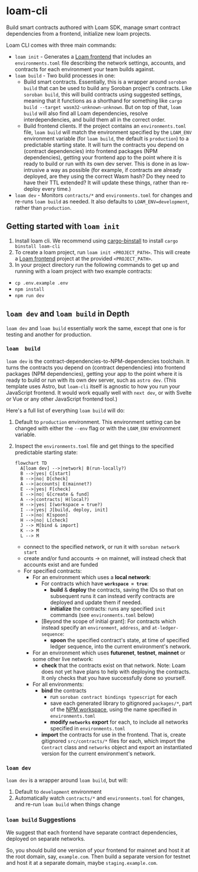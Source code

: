 # loam-cli

Build smart contracts authored with Loam SDK, manage smart contract dependencies from a frontend, initialize new loam projects.

Loam CLI comes with three main commands:

* `loam init` - Generates a [Loam frontend](https://github.com/loambuild/template?tab=readme-ov-file) that includes an `environments.toml` file describing the network settings, accounts, and contracts for each environment your team builds against.
* `loam build` - Two build processes in one:
  * Build smart contracts. Essentially, this is a wrapper around `soroban build` that can be used to build any Soroban project's contracts. Like `soroban build`, this will build contracts using suggested settings, meaning that it functions as a shorthand for something like `cargo build --target wasm32-unknown-unknown`. But on top of that, `loam build` will also find all Loam dependencies, resolve interdependencies, and build them all in the correct order.
  * Build frontend clients. If the project contains an `environments.toml` file, `loam build` will match the environment specified by the `LOAM_ENV` environment variable (for `loam build`, the default is `production`) to a predictable starting state. It will turn the contracts you depend on (contract dependencies) into frontend packages (NPM dependencies), getting your frontend app to the point where it is ready to build or run with its own dev server. This is done in as low-intrusive a way as possible (for example, if contracts are already deployed, are they using the correct Wasm hash? Do they need to have their TTL extended? It will update these things, rather than re-deploy every time.)
* `loam dev` - Monitors `contracts/*` and `environments.toml` for changes and re-runs `loam build` as needed. It also defaults to `LOAM_ENV=development`, rather than `production`.

## Getting started with `loam init`
1. Install loam cli. We recommend using [cargo-binstall](https://github.com/cargo-bins/cargo-binstall) to install `cargo binstall loam-cli`
1. To create a loam project, run `loam init <PROJECT_PATH>`. This will create a [Loam frontend](https://github.com/loambuild/template?tab=readme-ov-file) project at the provided `<PROJECT_PATH>`.
1. In your project directory run the following commands to get up and running with a loam project with two example contracts:
* `cp .env.example .env`
* `npm install`
* `npm run dev`


## `loam dev` and `loam build` in Depth

`loam dev` and `loam build` essentially work the same, except that one is for testing and another for production.

### `loam  build`

`loam dev` is the contract-dependencies-to-NPM-dependencies toolchain. It turns the contracts you depend on (contract dependencies) into frontend packages (NPM dependencies), getting your app to the point where it is ready to build or run with its own dev server, such as `astro dev`. (This template uses Astro, but `loam-cli` itself is agnostic to how you run your JavaScript frontend. It would work equally well with `next dev`, or with Svelte or Vue or any other JavaScript frontend tool.)

Here's a full list of everything `loam build` will do:

1. Default to `production` environment. This environment setting can be changed with either the `--env` flag or with the `LOAM_ENV` environment variable.

2. Inspect the `environments.toml` file and get things to the specified predictable starting state:


   ```mermaid
   flowchart TD
     A[loam dev] -->|network| B(run-locally?)
     B -->|yes| C[start]
     B -->|no| D[check]
     A -->|accounts| E(mainnet?)
     E -->|yes| F[check]
     E -->|no| G[create & fund]
     A -->|contracts| H(local?)
     H -->|yes| I(workspace = true?)
     I -->|yes| J[build, deploy, init]
     I -->|no| K[spoon]
     H -->|no| L[check]
     J --> M[bind & import]
     K --> M
     L --> M
   ```

   - connect to the specified network, or run it with `soroban network start`
   - create and/or fund accounts
     → on mainnet, will instead check that accounts exist and are funded
   - For specified contracts:
     - For an environment which uses a **local network**:
       - For contracts which have **`workspace = true`**:
         - **build** & **deploy** the contracts, saving the IDs so that on subsequent runs it can instead verify contracts are deployed and update them if needed.
         - **initialize** the contracts: runs any specified `init` commands (see `environments.toml` below)
       - [Beyond the scope of initial grant]: For contracts which instead specify an `environment`, `address`, and `at-ledger-sequence`:
         - **spoon** the specified contract's state, at time of specified ledger sequence, into the current environment's network.
     - For an environment which uses **futurenet**, **testnet**, **mainnet** or some other live network:
       - **check** that the contracts exist on that network. Note: Loam does not yet have plans to help with deploying the contracts. It only checks that you have successfully done so yourself.
     - For all environments:
       - **bind** the contracts
         - run `soroban contract bindings typescript` for each
         - save each generated library to gitignored `packages/*`, part of the [NPM workspace](https://docs.npmjs.com/cli/v10/using-npm/workspaces), using the name specified in `environments.toml`
         - **modify `networks` export** for each, to include all networks specified in `environments.toml`
       - **import** the contracts for use in the frontend. That is, create gitignored `src/contracts/*` files for each, which import the `Contract` class and `networks` object and export an instantiated version for the current environment's network.

### `loam dev`

`loam dev` is a wrapper around `loam build`, but will:

1. Default to `development` environment
2. Automatically watch `contracts/*` and `environments.toml` for changes, and re-run `loam build` when things change

### `loam build` Suggestions

We suggest that each frontend have separate contract dependencies, deployed on separate networks.

So, you should build one version of your frontend for mainnet and host it at the root domain, say, `example.com`. Then build a separate version for testnet and host it at a separate domain, maybe `staging.example.com`.
